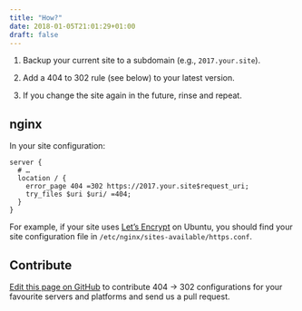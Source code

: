 ```yaml
---
title: "How?"
date: 2018-01-05T21:01:29+01:00
draft: false
---
```


1. Backup your current site to a subdomain (e.g., `2017.your.site`).

2. Add a 404 to 302 rule (see below) to your latest version.

3. If you change the site again in the future, rinse and repeat.

## nginx

In your site configuration:

```nginx
server {
  # …
  location / {
    error_page 404 =302 https://2017.your.site$request_uri;
    try_files $uri $uri/ =404;
  }
}
```

For example, if your site uses [Let’s Encrypt](https://letsencrypt.org) on Ubuntu, you should find your site configuration file in `/etc/nginx/sites-available/https.conf`.

## Contribute

[Edit this page on GitHub](https://github.com/indie-mirror/4042302-site/blob/master/content/how.md) to contribute 404 → 302 configurations for your favourite servers and platforms and send us a pull request.
